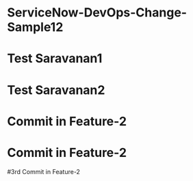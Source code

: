 # ServiceNow-DevOps-Change-Sample12
# Test Saravanan1
# Test Saravanan2
# Commit in Feature-2
# Commit in Feature-2
#3rd Commit in Feature-2
